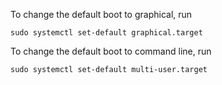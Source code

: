 To change the default boot to graphical, run

`sudo systemctl set-default graphical.target`

To change the default boot to command line, run

`sudo systemctl set-default multi-user.target`
